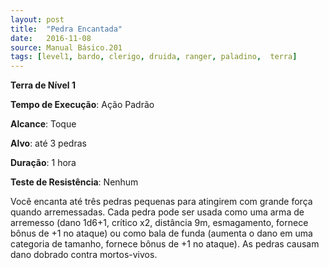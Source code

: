 ```yaml
---
layout: post
title:  "Pedra Encantada"
date:   2016-11-08
source: Manual Básico.201
tags: [level1, bardo, clerigo, druida, ranger, paladino,  terra]
---
```


**Terra de Nível 1**

**Tempo de Execução**: Ação Padrão

**Alcance**: Toque

**Alvo**: até 3 pedras

**Duração**: 1 hora

**Teste de Resistência**: Nenhum

Você encanta até três pedras pequenas para atingirem com grande força quando arremessadas. Cada pedra pode ser usada como uma arma de arremesso (dano
1d6+1, crítico x2, distância 9m, esmagamento, fornece bônus de +1 no ataque) ou como bala de funda (aumenta o dano em uma categoria de tamanho, fornece bônus de +1 no ataque). As pedras causam dano dobrado contra mortos-vivos.